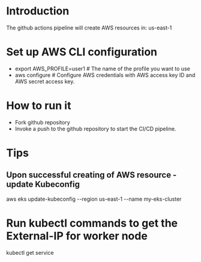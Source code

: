 # Introduction

The github actions pipeline will create AWS resources in: us-east-1

# Set up AWS CLI configuration

- export AWS_PROFILE=user1 # The name of the profile you want to use
- aws configure # Configure AWS credentials with AWS access key ID and AWS secret access key.

# How to run it

- Fork github repository
- Invoke a push to the github repository to start the CI/CD pipeline.

# Tips

## Upon successful creating of AWS resource - update Kubeconfig

aws eks update-kubeconfig --region us-east-1 --name my-eks-cluster

# Run kubectl commands to get the External-IP for worker node

kubectl get service
